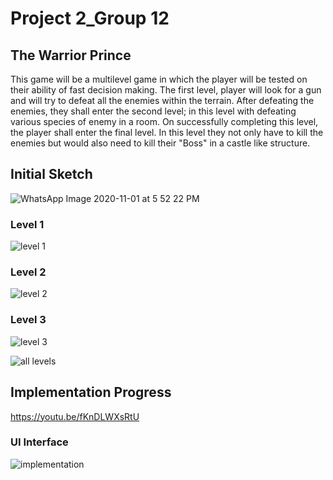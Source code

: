 # Project 2_Group 12

## The Warrior Prince
This game will be a multilevel game in which the player will be tested on their ability of fast decision making. The first level, player will look for a gun and will try 
to defeat all the enemies within the terrain. After defeating the enemies, they shall enter the second level; in this level with defeating various species of enemy in a room. On
successfully completing this level, the player shall enter the final level. In this level they not only have to kill the enemies but would also need to kill their "Boss" in a 
castle like structure.

## Initial Sketch

![WhatsApp Image 2020-11-01 at 5 52 22 PM](https://user-images.githubusercontent.com/56169161/97818950-1edfe480-1c6b-11eb-945b-1480b0f9aba0.jpeg)

### Level 1
![level 1](https://user-images.githubusercontent.com/56169161/97818652-2f8f5b00-1c69-11eb-9db1-41bc18928838.jpeg)

### Level 2
![level 2](https://user-images.githubusercontent.com/56169161/97818659-38802c80-1c69-11eb-9af3-0b1975d835fe.jpeg)

### Level 3
![level 3](https://user-images.githubusercontent.com/56169161/97818661-3c13b380-1c69-11eb-8313-956d0bd29fba.jpeg)

![all levels](https://user-images.githubusercontent.com/56169161/97818648-2a321080-1c69-11eb-891b-41c92f0f54c7.jpeg)

## Implementation Progress
https://youtu.be/fKnDLWXsRtU

### UI Interface
![implementation](https://user-images.githubusercontent.com/55362861/97819082-1c31bf00-1c6c-11eb-9ec1-1524c1a63e35.JPG)
